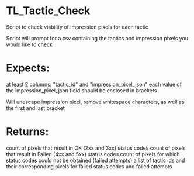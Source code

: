 # TL_Tactic_Check

Script to check viability of impression pixels for each tactic

Script will prompt for a csv containing the tactics and impression pixels you would like to check
# Expects:
at least 2 columns: "tactic_id" and "impression_pixel_json"
each value of the impression_pixel_json field should be enclosed in brackets

Will unescape impression pixel, remove whitespace characters, as well as the first and last bracket 

# Returns:
count of pixels that result in OK (2xx and 3xx) status codes
count of pixels that result in Failed (4xx and 5xx) status codes
count of pixels for which status codes could not be obtained (failed attempts)
a list of tactic ids and their corresponding pixels for failed status codes and failed attempts
